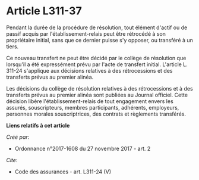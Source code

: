 # Article L311-37

Pendant la durée de la procédure de résolution, tout élément d'actif ou de passif acquis par l'établissement-relais peut être
rétrocédé à son propriétaire initial, sans que ce dernier puisse s'y opposer, ou transféré à un tiers. 

Ce nouveau transfert ne peut être décidé par le collège de résolution que lorsqu'il a été expressément prévu par l'acte de
transfert initial. L'article L. 311-24 s'applique aux décisions relatives à des rétrocessions et des transferts prévus au
premier alinéa. 

Les décisions du collège de résolution relatives à des rétrocessions et à des transferts prévus au premier alinéa sont
publiées au Journal officiel. Cette décision libère l'établissement-relais de tout engagement envers les assurés,
souscripteurs, membres participants, adhérents, employeurs, personnes morales souscriptrices, des contrats et règlements
transférés.

**Liens relatifs à cet article**

_Créé par_:

  - Ordonnance n°2017-1608 du 27 novembre 2017 - art. 2

_Cite_:

  - Code des assurances - art. L311-24 (V)
